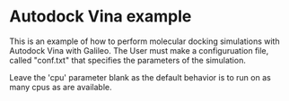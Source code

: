 # Autodock Vina example
This is an example of how to perform molecular docking simulations with
Autodock Vina with Galileo. The User must make a configuruation file,
called "conf.txt" that specifies the parameters of the simulation. 

Leave the 'cpu' parameter blank as the default behavior is to run on as
many cpus as are available. 
